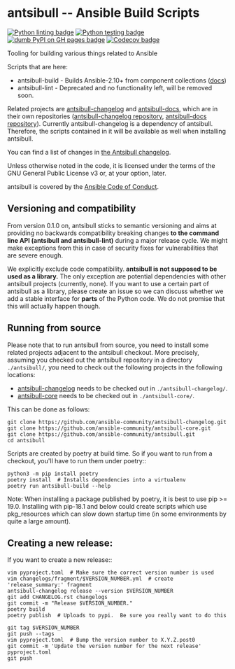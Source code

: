 <!--
Copyright (c) Ansible Project
GNU General Public License v3.0+ (see LICENSES/GPL-3.0-or-later.txt or https://www.gnu.org/licenses/gpl-3.0.txt)
SPDX-License-Identifier: GPL-3.0-or-later
-->

# antsibull -- Ansible Build Scripts
[![Python linting badge](https://github.com/ansible-community/antsibull/workflows/Python%20linting/badge.svg?event=push&branch=main)](https://github.com/ansible-community/antsibull/actions?query=workflow%3A%22Python+linting%22+branch%3Amain)
[![Python testing badge](https://github.com/ansible-community/antsibull/workflows/Python%20testing/badge.svg?event=push&branch=main)](https://github.com/ansible-community/antsibull/actions?query=workflow%3A%22Python+testing%22+branch%3Amain)
[![dumb PyPI on GH pages badge](https://github.com/ansible-community/antsibull/workflows/👷%20dumb%20PyPI%20on%20GH%20pages/badge.svg?event=push&branch=main)](https://github.com/ansible-community/antsibull/actions?query=workflow%3A%22👷+dumb+PyPI+on+GH+pages%22+branch%3Amain)
[![Codecov badge](https://img.shields.io/codecov/c/github/ansible-community/antsibull)](https://codecov.io/gh/ansible-community/antsibull)

Tooling for building various things related to Ansible

Scripts that are here:

* antsibull-build - Builds Ansible-2.10+ from component collections ([docs](docs/build-ansible.rst))
* antsibull-lint - Deprecated and no functionality left, will be removed soon.

Related projects are [antsibull-changelog](https://pypi.org/project/antsibull-changelog/) and [antsibull-docs](https://pypi.org/project/antsibull-docs/), which are in their own repositories ([antsibull-changelog repository](https://github.com/ansible-community/antsibull-changelog/), [antsibull-docs repository](https://github.com/ansible-community/antsibull-docs/)). Currently antsibull-changelog is a dependency of antsibull. Therefore, the scripts contained in it will be available as well when installing antsibull.

You can find a list of changes in [the Antsibull changelog](./CHANGELOG.rst).

Unless otherwise noted in the code, it is licensed under the terms of the GNU
General Public License v3 or, at your option, later.

antsibull is covered by the [Ansible Code of Conduct](https://docs.ansible.com/ansible/latest/community/code_of_conduct.html).

## Versioning and compatibility

From version 0.1.0 on, antsibull sticks to semantic versioning and aims at providing no backwards compatibility breaking changes **to the command line API (antsibull and antsibull-lint)** during a major release cycle. We might make exceptions from this in case of security fixes for vulnerabilities that are severe enough.

We explicitly exclude code compatibility. **antsibull is not supposed to be used as a library.** The only exception are potential dependencies with other antsibull projects (currently, none). If you want to use a certain part of antsibull as a library, please create an issue so we can discuss whether we add a stable interface for **parts** of the Python code. We do not promise that this will actually happen though.

## Running from source

Please note that to run antsibull from source, you need to install some related projects adjacent to the antsibull checkout.  More precisely, assuming you checked out the antsibull repository in a directory `./antsibull/`, you need to check out the following projects in the following locations:

- [antsibull-changelog](https://github.com/ansible-community/antsibull-changelog/) needs to be checked out in `./antsibull-changelog/`.
- [antsibull-core](https://github.com/ansible-community/antsibull-core/) needs to be checked out in `./antsibull-core/`.

This can be done as follows:

    git clone https://github.com/ansible-community/antsibull-changelog.git
    git clone https://github.com/ansible-community/antsibull-core.git
    git clone https://github.com/ansible-community/antsibull.git
    cd antsibull

Scripts are created by poetry at build time.  So if you want to run from a checkout, you'll have to run them under poetry::

    python3 -m pip install poetry
    poetry install  # Installs dependencies into a virtualenv
    poetry run antsibull-build --help

Note: When installing a package published by poetry, it is best to use pip >= 19.0.  Installing with pip-18.1 and below could create scripts which use pkg_resources which can slow down startup time (in some environments by quite a large amount).

## Creating a new release:

If you want to create a new release::

    vim pyproject.toml  # Make sure the correct version number is used
    vim changelogs/fragment/$VERSION_NUMBER.yml  # create 'release_summary:' fragment
    antsibull-changelog release --version $VERSION_NUMBER
    git add CHANGELOG.rst changelogs
    git commit -m "Release $VERSION_NUMBER."
    poetry build
    poetry publish  # Uploads to pypi.  Be sure you really want to do this

    git tag $VERSION_NUMBER
    git push --tags
    vim pyproject.toml  # Bump the version number to X.Y.Z.post0
    git commit -m 'Update the version number for the next release' pyproject.toml
    git push
